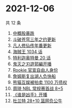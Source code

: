 # 2021-12-06

共 12 条

<!-- BEGIN -->
<!-- 最后更新时间 Mon Dec 06 2021 05:11:27 GMT+0800 (China Standard Time) -->

1. [中概股暴跌](https://www.zhihu.com/search?q=中概股)
1. [斗破苍穹三年之约更新](https://www.zhihu.com/search?q=斗破苍穹三年之约)
1. [凡人修仙传年番更新](https://www.zhihu.com/search?q=凡人修仙传)
1. [海贼王 1034 话](https://www.zhihu.com/search?q=海贼王)
1. [特利迦奥特曼 20 话](https://www.zhihu.com/search?q=特利迦奥特曼)
1. [鬼灭之刃遊郭編开播](https://www.zhihu.com/search?q=鬼灭之刃)
1. [Rookie 官宣自由人身份](https://www.zhihu.com/search?q=Rookie)
1. [詹姆斯复出湖人负快船](https://www.zhihu.com/search?q=湖人)
1. [熊猫互娱被拍卖 1100 万债权](https://www.zhihu.com/search?q=熊猫互娱)
1. [周琦 NBL 常规赛首战 8+5](https://www.zhihu.com/search?q=周琦)
1. [《谁是凶手》开播](https://www.zhihu.com/search?q=谁是凶手)
1. [杜兰特 28+10 篮网负公牛](https://www.zhihu.com/search?q=篮网)

<!-- END -->
